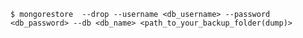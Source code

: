 <!-- usedin: [ _includes/_inlines/Tutorials/common/1970-09-26-manage-backups/1970-09-26-manage-backups_mongodb-database.md] -->

```
$ mongorestore  --drop --username <db_username> --password <db_password> --db <db_name> <path_to_your_backup_folder(dump)>
```
